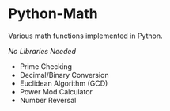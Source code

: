 # Python-Math
Various math functions implemented in Python.

*No Libraries Needed*

* Prime Checking
* Decimal/Binary Conversion
* Euclidean Algorithm (GCD)
* Power Mod Calculator
* Number Reversal
